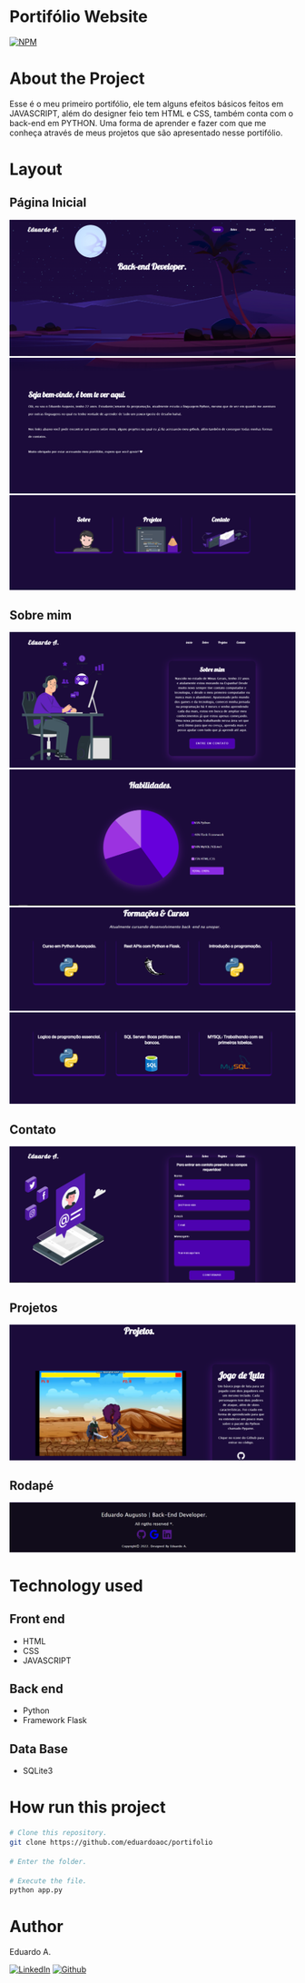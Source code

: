 # Portifólio Website

[![NPM](https://img.shields.io/npm/l/react)](https://github.com/eduardoaoc/portifolio/blob/main/LICENSE) 

# About the Project
Esse é o meu primeiro portifólio, ele tem alguns efeitos básicos feitos em JAVASCRIPT, além
do designer feio tem HTML e CSS, também conta com o back-end em PYTHON. Uma forma de aprender
e fazer com que me conheça através de meus projetos que são apresentado nesse portifólio.


# Layout
## Página Inicial 
![Layout App](https://github.com/eduardoaoc/portifolio/blob/main/assets/head.PNG) 
![Layout App](https://github.com/eduardoaoc/portifolio/blob/main/assets/meio.PNG)
![Layout App](https://github.com/eduardoaoc/portifolio/blob/main/assets/footer.PNG)

## Sobre mim 
![Layout App](https://github.com/eduardoaoc/portifolio/blob/main/assets/sobre.PNG)
![Layout App](https://github.com/eduardoaoc/portifolio/blob/main/assets/sobre-2.PNG)
![Layout App](https://github.com/eduardoaoc/portifolio/blob/main/assets/sobre-3.PNG)
![Layout App](https://github.com/eduardoaoc/portifolio/blob/main/assets/sobre-4.PNG)

## Contato
![Layout App](https://github.com/eduardoaoc/portifolio/blob/main/assets/contato.PNG)
## Projetos 
![Layout App](https://github.com/eduardoaoc/portifolio/blob/main/assets/projetos.PNG)
## Rodapé  
![Layout App](https://github.com/eduardoaoc/portifolio/blob/main/assets/all-footer.PNG)





# Technology used

## Front end
- HTML
- CSS
- JAVASCRIPT

## Back end
- Python
- Framework Flask

## Data Base
- SQLite3


# How run this project

```bash
# Clone this repository.
git clone https://github.com/eduardoaoc/portifolio

# Enter the folder.

# Execute the file.
python app.py
```


# Author

Eduardo A.

 [![LinkedIn](https://img.shields.io/badge/LinkedIn-%230077B5.svg?&style=flat-square&logo=linkedin&logoColor=white)](https://www.linkedin.com/in/eduardo-augusto-41436b233/) 
 [![Github](https://img.shields.io/github/followers/eduardoaoc?style=social)](https://github.com/eduardoaoc)
